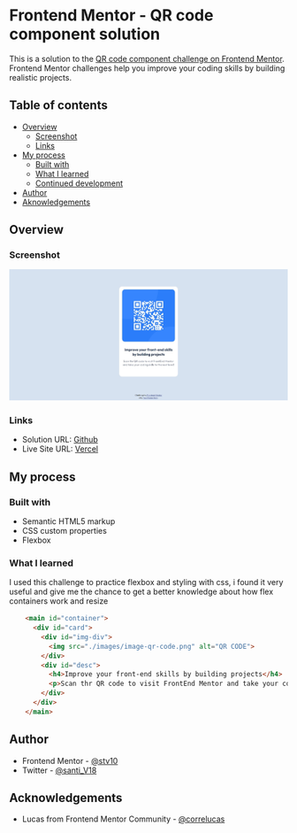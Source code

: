# Frontend Mentor - QR code component solution

This is a solution to the [QR code component challenge on Frontend Mentor](https://www.frontendmentor.io/challenges/qr-code-component-iux_sIO_H). Frontend Mentor challenges help you improve your coding skills by building realistic projects. 

## Table of contents

- [Overview](#overview)
  - [Screenshot](#screenshot)
  - [Links](#links)
- [My process](#my-process)
  - [Built with](#built-with)
  - [What I learned](#what-i-learned)
  - [Continued development](#continued-development)
- [Author](#author)
- [Aknowledgements](#acknowledgements)

## Overview

### Screenshot

![](./images/screenshot.jpg)

### Links

- Solution URL: [Github](https://github.com/stv10/codigo-qr.git)
- Live Site URL: [Vercel](https://stv10-codigo-qr.vercel.app/)

## My process

### Built with

- Semantic HTML5 markup
- CSS custom properties
- Flexbox

### What I learned

I used this challenge to practice flexbox and styling with css, i found it very useful and give me the chance to get a better knowledge about how flex containers work and resize

```html
    <main id="container">
      <div id="card">
        <div id="img-div">
          <img src="./images/image-qr-code.png" alt="QR CODE">
        </div>
        <div id="desc">
          <h4>Improve your front-end skills by building projects</h4> 
          <p>Scan thr QR code to visit FrontEnd Mentor and take your coding skills to the next level!</p>
        </div>
      </div>
    </main>
```

## Author

- Frontend Mentor - [@stv10](https://www.frontendmentor.io/profile/stv10)
- Twitter - [@santi_V18](https://www.twitter.com/santi_v18)

## Acknowledgements

- Lucas from Frontend Mentor Community - [@correlucas](https://www.frontendmentor.io/profile/correlucas)
